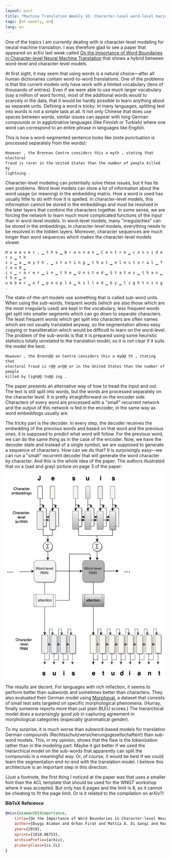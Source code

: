 ```yaml
---
layout: post
title: "Machine Translation Weekly 16: Character-level word-level macine translation"
tags: [mt-weekly, en]
lang: en
---
```


One of the topics I am currently dealing with is character-level modeling for
neural machine translation. I was therefore glad to see a paper that appeared
on arXiv last week called [On the Importance of Word Boundaries in
Character-level Neural Machine
Translation](https://arxiv.org/pdf/1910.06753.pdf) that shows a hybrid between
word-level and character-level models.

At first sight, it may seem that using words is a natural choice—after all
human dictionaries contain word-to-word translations. One of the problems is
that the current models only have work with a limited vocabulary (tens of
thousands of entries). Even if we were able to use much larger vocabulary (say
a million of word forms), most of the additional words would to scarcely in the
data, that it would be hardly possible to learn anything about as separate
units. Defining a word is tricky. In many languages, splitting text into words
is not a simple task at all. It not only Chinese that does use spaces between
words, similar issues can appear with long German compounds or in agglutinative
languages (like Finnish or Turkish) where one word can correspond to an entire
phrase in languages like English.

This is how a word-segmented sentence looks like (note punctuation is processed
separately from the words):

```
However , the Brennan Centre considers this a myth , stating that electoral
fraud is rarer in the United States than the number of people killed by
lightning .
 ```


Character-level modeling can potentially solve these issues, but it has its own
problems. Word level models can store a lot of information about the word usage
(or meaning) in the embedding matrix. How a word is used has usually little to
do with how it is spelled. In character-level models, this information cannot
be stored in the embeddings and must be resolved in the later layers that
combine the characters together. In some sense, we are forcing the network
to learn much more complicated functions of the input than in word-level
models. In word-level models, many "irregularities" can be stored in the
embeddings, in character-level models, everything needs to be resolved in
the hidden layers. Moreover, character sequences are much longer than word
sequences which makes the character-level models slower.

```
H o w e v e r , ▁ t h e ▁ B r e n n a n ▁ C e n t r e ▁ c o n s i d e r s ▁ t h
i s ▁ a ▁ m y t h , ▁ s t a t i n g ▁ t h a t ▁ e l e c t o r a l ▁ f r a u d ▁
i s ▁ r a r e r ▁ i n ▁ t h e ▁ U n i t e d ▁ S t a t e s ▁ t h a n ▁ t h e ▁ n
u m b e r ▁ o f ▁ p e o p l e ▁ k i l l e d ▁ b y ▁ l i g h t n i n g .
```

The state-of-the-art models use something that is called sub-word units. When
using the sub-words, frequent words (which are also those which are the most
irregularly used) are kept in the vocabulary, less frequent words get split
into smaller segments which can go down to separate characters. The least
frequent words which get split into characters are often names which are not
usually translated anyway, so the segmentation allows easy copying or
transliteration which would be difficult to learn on the word-level. The
problem of the sub-words is that it is prepared using some heuristic statistics
totally unrelated to the translation model, so it is not clear if it suits the
model the best.

```
However , the Brenn@@ an Centre considers this a my@@ th , stating that
electoral fraud is r@@ ar@@ er in the United States than the number of people
killed by ligh@@ tn@@ ing .
  ```

The paper presents an alternative way of how to tread the input and out. The
text is still split into words, but the words are processed separately on the
character level. It is pretty straightforward on the encoder side. Characters
of every word are processed with a "small" recurrent network and the output of
this network is fed in the encoder, in the same way as word embeddings usually
are.

The tricky part is the decoder. In every step, the decoder receives the
embedding of the previous words and based on that word and the previous ones,
it is supposed to predict what word will follow. For the previous word, we can
do the same thing as in the case of the encoder. Now, we have the decoder state
and instead of a single symbol, we are supposed to generate a sequence of
characters. How can we do that? It is surprisingly easy—we can run a
"small" recurrent decoder that will generate the word character by
character. And this is the whole idea of the paper. The authors illustrated
that on a (sad and gray) picture on page 3 of the paper:

![Hierarchical word decoding.](/assets/hier_decoder.png)

The results are decent. For languages with rich inflection, it seems to perform
better than subwords and sometimes better than characters. They also evaluated
their German model using
[Morpheval](https://www.aclweb.org/anthology/W18-6433.pdf), a dataset that
consists of small test sets targeted on specific morphological phenomena.
(Hurray, finally someone reports more than just plain BLEU scores.) The
hierarchical model does a surprisingly good job in capturing agreement in
morphological categories (especially grammatical gender).

To my surprise, it is much worse than subword-based models for translation
German compounds (Rechtsschutzversicherungsgesellschaften!) than sub-word
models. This, in my opinion, shows that the flaw is the tokenization rather
than in the modeling part. Maybe it got better if we used the hierarchical
model on the sub-words that apparently can split the compounds in a meaningful
way. Or, of course, it would be best if we could learn the segmentation
end-to-end with the translation model. I believe this architecture is an
important step in this direction.

(Just a footnote, the first thing I noticed at the paper was that uses a
smaller font than the ACL template that should be used for the WNGT workshop
where it was accepted. But only has 6 pages and the limit is 8, so it cannot be
cheating to fit the page limit. Or is it related to the compilation on arXiv?)

__BibTeX Reference__
```bibtex
@misc{ataman2019importance,
    title={On the Importance of Word Boundaries in Character-level Neural Machine Translation},
    author={Duygu Ataman and Orhan Firat and Mattia A. Di Gangi and Marcello Federico and Alexandra Birch},
    year={2019},
    eprint={1910.06753},
    archivePrefix={arXiv},
    primaryClass={cs.CL}
}
```

